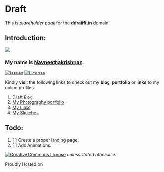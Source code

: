 # Draft

<head>
  <link rel="stylesheet" href="https://use.fontawesome.com/releases/v5.6.3/css/all.css" integrity="sha384-UHRtZLI+pbxtHCWp1t77Bi1L4ZtiqrqD80Kn4Z8NTSRyMA2Fd33n5dQ8lWUE00s/" crossorigin="anonymous">
  <link rel="shortcut icon" href="https://blog.ddraffft.in/assets/favicons/favicon.ico" type="image/x-icon">
</head>  

This is _placeholder page_ for the **ddraffft.in** domain.

## Introduction:

<kbd><img src='https://blog.ddraffft.in/assets/favicons/favicon-196x196.png'/></kbd>

### My name is [Navneethakrishnan](https://www.instagram.com/nav.kris).

[![Issues](https://img.shields.io/github/issues/Navneet-Suresh/www.ddraffft.in.svg?style=flat-square)](https://github.com/Navneet-Suresh/www.ddraffft.in/issues/?utm_source=Links-Website&utm_medium=badge&utm_campaign=One-bio-link) [![License](https://img.shields.io/github/license/Navneet-Suresh/www.ddraffft.in.svg?style=flat-square)](https://github.com/Navneet-Suresh/www.ddraffft.in/blob/master/LICENSE?utm_source=Links-Website&utm_medium=badge&utm_campaign=One-bio-link)

Kindly **visit** the following links to check out my **blog**, **portfolio** or **links** to my online profiles.

1. [Draft Blog](https://blog.ddraffft.in).
2. [My Photography portfolio](https://photography.ddraffft.in)
3. [My Links](https://ahref.ddraffft.in)
4. [My Sketches](https://sketch.ddraffft.in)

<h2 id="todo-list">Todo:</h2>

1. [ ] Create a proper landing page.
2. [ ] Add Animations.

<a href="https://github.com/Navneet-Suresh/navneet-suresh.github.io/blob/master/LICENSE.txt"><img alt="Creative Commons License" style="border-width:0" class="growOnHover" src="https://i.creativecommons.org/l/by-sa/4.0/80x15.png" /></a> <i>unless stated otherwise.</i>

Proudly Hosted on <a href="https://pages.github.com"><i class="growOnHover fab fa-github"></i></a>
